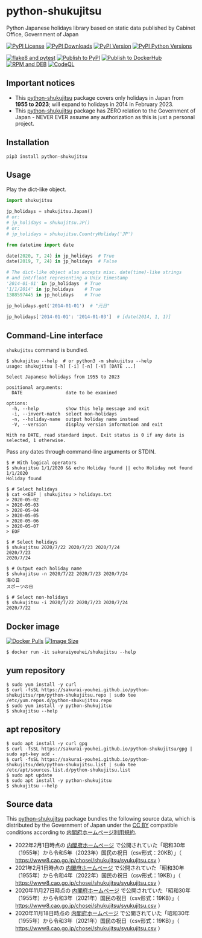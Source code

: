 # python-shukujitsu
Python Japanese holidays library based on static data published by Cabinet Office, Government of Japan

[![PyPI License        ](https://img.shields.io/pypi/l/python-shukujitsu.svg)](https://pypi.org/project/python-shukujitsu/)
[![PyPI Downloads      ](https://img.shields.io/pypi/dm/python-shukujitsu.svg)](https://pypi.org/project/python-shukujitsu/)
[![PyPI Version        ](https://img.shields.io/pypi/v/python-shukujitsu.svg)](https://pypi.org/project/python-shukujitsu/)
[![PyPI Python Versions](https://img.shields.io/pypi/pyversions/python-shukujitsu.svg)](https://pypi.org/project/python-shukujitsu/)

[![flake8 and pytest   ](https://github.com/sakurai-youhei/python-shukujitsu/workflows/flake8%20and%20pytest/badge.svg)](https://github.com/sakurai-youhei/python-shukujitsu/actions?query=workflow%3A%22flake8+and+pytest%22)
[![Publish to PyPI     ](https://github.com/sakurai-youhei/python-shukujitsu/workflows/Publish%20to%20PyPI/badge.svg)](https://github.com/sakurai-youhei/python-shukujitsu/actions?query=workflow%3A%22Publish+to+PyPI%22)
[![Publish to DockerHub](https://github.com/sakurai-youhei/python-shukujitsu/workflows/Publish%20to%20DockerHub/badge.svg)](https://github.com/sakurai-youhei/python-shukujitsu/actions?query=workflow%3A%22Publish+to+DockerHub%22)
[![RPM and DEB         ](https://github.com/sakurai-youhei/python-shukujitsu/workflows/RPM%20and%20DEB/badge.svg)](https://github.com/sakurai-youhei/python-shukujitsu/actions?query=workflow%3A%22RPM+and+DEB%22)
[![CodeQL              ](https://github.com/sakurai-youhei/python-shukujitsu/workflows/CodeQL/badge.svg)](https://github.com/sakurai-youhei/python-shukujitsu/actions?query=workflow%3ACodeQL)

## Important notices

- This [python-shukujitsu](https://github.com/sakurai-youhei/python-shukujitsu) package covers only holidays in Japan from **1955 to 2023**; will expand to holidays in 2014 in February 2023.
- This [python-shukujitsu](https://github.com/sakurai-youhei/python-shukujitsu) package has ZERO relation to the Government of Japan - NEVER EVER assume any authorization as this is just a personal project.

## Installation

```
pip3 install python-shukujitsu
```

## Usage

Play the dict-like object.

```python
import shukujitsu

jp_holidays = shukujitsu.Japan()
# or:
# jp_holidays = shukujitsu.JP()
# or:
# jp_holidays = shukujitsu.CountryHoliday('JP')

from datetime import date

date(2020, 7, 24) in jp_holidays  # True
date(2019, 7, 24) in jp_holidays  # False

# The dict-like object also accepts misc. date(time)-like strings
# and int/float representing a Unix timestamp
'2014-01-01' in jp_holidays  # True
'1/1/2014' in jp_holidays    # True
1388597445 in jp_holidays    # True

jp_holidays.get('2014-01-01')  # "元日"

jp_holidays['2014-01-01': '2014-01-03']  # [date(2014, 1, 1)]
```

## Command-Line interface

`shukujitsu` command is bundled.

```console
$ shukujitsu --help  # or python3 -m shukujitsu --help
usage: shukujitsu [-h] [-i] [-n] [-V] [DATE ...]

Select Japanese holidays from 1955 to 2023

positional arguments:
  DATE                date to be examined

options:
  -h, --help          show this help message and exit
  -i, --invert-match  select non-holidays
  -n, --holiday-name  output holiday name instead
  -V, --version       display version information and exit

With no DATE, read standard input. Exit status is 0 if any date is selected, 1 otherwise.
```

Pass any dates through command-line arguments or STDIN.

```console
$ # With logical operators
$ shukujitsu 1/1/2020 && echo Holiday found || echo Holiday not found
1/1/2020
Holiday found

$ # Select holidays
$ cat <<EOF | shukujitsu > holidays.txt
> 2020-05-02
> 2020-05-03
> 2020-05-04
> 2020-05-05
> 2020-05-06
> 2020-05-07
> EOF

$ # Select holidays
$ shukujitsu 2020/7/22 2020/7/23 2020/7/24
2020/7/23
2020/7/24

$ # Output each holiday name
$ shukujitsu -n 2020/7/22 2020/7/23 2020/7/24
海の日
スポーツの日

$ # Select non-holidays
$ shukujitsu -i 2020/7/22 2020/7/23 2020/7/24
2020/7/22
```

## Docker image

[![Docker Pulls](https://img.shields.io/docker/pulls/sakuraiyouhei/shukujitsu)](https://hub.docker.com/r/sakuraiyouhei/shukujitsu/)
[![Image Size  ](https://img.shields.io/docker/image-size/sakuraiyouhei/shukujitsu)](https://hub.docker.com/r/sakuraiyouhei/shukujitsu/)

```console
$ docker run -it sakuraiyouhei/shukujitsu --help
```

## yum repository

```console
$ sudo yum install -y curl
$ curl -fsSL https://sakurai-youhei.github.io/python-shukujitsu/rpm/python-shukujitsu.repo | sudo tee /etc/yum.repos.d/python-shukujitsu.repo
$ sudo yum install -y python-shukujitsu
$ shukujitsu --help
```

## apt repository

```console
$ sudo apt install -y curl gpg
$ curl -fsSL https://sakurai-youhei.github.io/python-shukujitsu/gpg | sudo apt-key add -
$ curl -fsSL https://sakurai-youhei.github.io/python-shukujitsu/deb/python-shukujitsu.list | sudo tee /etc/apt/sources.list.d/python-shukujitsu.list
$ sudo apt update
$ sudo apt install -y python-shukujitsu
$ shukujitsu --help
```

## Source data

This [python-shukujitsu](https://github.com/sakurai-youhei/python-shukujitsu) package bundles the following source data, which is distributed by the Government of Japan under the [CC BY](https://creativecommons.org/licenses/by/4.0/legalcode.ja) compatible conditions according to [内閣府ホームページ利用規約](https://www.cao.go.jp/notice/rule.html).

- 2022年2月1日時点の [内閣府ホームページ](https://www8.cao.go.jp/chosei/shukujitsu/gaiyou.html) で公開されていた「昭和30年（1955年）から令和5年（2023年）国民の祝日（csv形式：20KB）」（ https://www8.cao.go.jp/chosei/shukujitsu/syukujitsu.csv ）
- 2021年2月1日時点の [内閣府ホームページ](https://www8.cao.go.jp/chosei/shukujitsu/gaiyou.html) で公開されていた「昭和30年（1955年）から令和4年（2022年）国民の祝日（csv形式：19KB）」（ https://www8.cao.go.jp/chosei/shukujitsu/syukujitsu.csv ）
- 2020年11月27日時点の [内閣府ホームページ](https://www8.cao.go.jp/chosei/shukujitsu/gaiyou.html) で公開されていた「昭和30年（1955年）から令和3年（2021年）国民の祝日（csv形式：19KB）」（ https://www8.cao.go.jp/chosei/shukujitsu/syukujitsu.csv ）
- 2020年11月18日時点の [内閣府ホームページ](https://www8.cao.go.jp/chosei/shukujitsu/gaiyou.html) で公開されていた「昭和30年（1955年）から令和3年（2021年）国民の祝日（csv形式：19KB）」（ https://www8.cao.go.jp/chosei/shukujitsu/syukujitsu.csv ）
